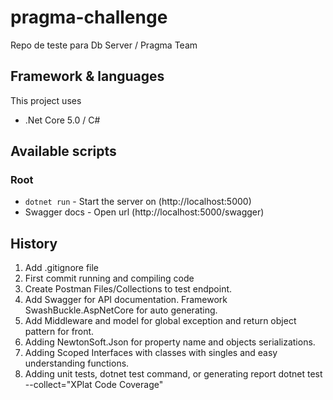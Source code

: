 # pragma-challenge
Repo de teste para Db Server / Pragma Team

## Framework & languages
This project uses
* .Net Core 5.0 / C#
## Available scripts

### Root
- `dotnet run` - Start the server on (http://localhost:5000)
- Swagger docs - Open url (http://localhost:5000/swagger)

## History
<ol>
    <li>Add .gitignore file</li>
    <li>First commit running and compiling code</li>
    <li>Create Postman Files/Collections to test endpoint.</li>
    <li>Add Swagger for API documentation. Framework SwashBuckle.AspNetCore for auto generating.</li>
    <li>Add Middleware and model for global exception and return object pattern for front.</li>
    <li>Adding NewtonSoft.Json for property name and objects serializations.</li>
    <li>Adding Scoped Interfaces with classes with singles and easy understanding functions.</li>
    <li>Adding unit tests, dotnet test command, or generating report dotnet test --collect="XPlat Code Coverage"</li>
</ol>